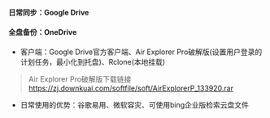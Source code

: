 #### 日常同步：Google Drive
#### 全盘备份：OneDrive
- 客户端：Google Drive官方客户端、Air Explorer Pro破解版(设置用户登录的计划任务，最小化到托盘)、Rclone(本地挂载)
> Air Explorer Pro破解版下载链接
> https://zj.downkuai.com/softfile/soft/AirExplorerP_133920.rar

- 日常使用的优势：谷歌易用、微软容灾、可使用bing企业版检索云盘文件
